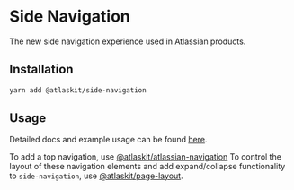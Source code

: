 # Side Navigation

The new side navigation experience used in Atlassian products.

## Installation

```sh
yarn add @atlaskit/side-navigation
```

## Usage

Detailed docs and example usage can be found [here](https://atlaskit.atlassian.com/packages/navigation/side-navigation).

To add a top navigation, use [@atlaskit/atlassian-navigation](https://atlaskit.atlassian.com/packages/navigation/atlassian-navigation)
To control the layout of these navigation elements and add expand/collapse functionality to `side-navigation`, use [@atlaskit/page-layout](https://atlaskit.atlassian.com/packages/design-system/page-layout).
